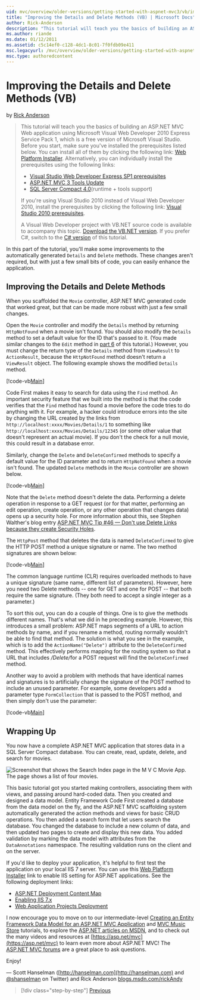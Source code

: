 ```yaml
---
uid: mvc/overview/older-versions/getting-started-with-aspnet-mvc3/vb/improving-the-details-and-delete-methods
title: "Improving the Details and Delete Methods (VB) | Microsoft Docs"
author: Rick-Anderson
description: "This tutorial will teach you the basics of building an ASP.NET MVC Web application using Microsoft Visual Web Developer 2010 Express Service Pack 1, which is..."
ms.author: riande
ms.date: 01/12/2011
ms.assetid: c5c14ef0-c128-4dc1-8c01-7f0fdb09e411
msc.legacyurl: /mvc/overview/older-versions/getting-started-with-aspnet-mvc3/vb/improving-the-details-and-delete-methods
msc.type: authoredcontent
---
```

# Improving the Details and Delete Methods (VB)

by [Rick Anderson](https://twitter.com/RickAndMSFT)

> This tutorial will teach you the basics of building an ASP.NET MVC Web application using Microsoft Visual Web Developer 2010 Express Service Pack 1, which is a free version of Microsoft Visual Studio. Before you start, make sure you've installed the prerequisites listed below. You can install all of them by clicking the following link: [Web Platform Installer](https://www.microsoft.com/web/gallery/install.aspx?appid=VWD2010SP1Pack). Alternatively, you can individually install the prerequisites using the following links:
> 
> - [Visual Studio Web Developer Express SP1 prerequisites](https://www.microsoft.com/web/gallery/install.aspx?appid=VWD2010SP1Pack)
> - [ASP.NET MVC 3 Tools Update](https://www.microsoft.com/web/gallery/install.aspx?appsxml=&amp;appid=MVC3)
> - [SQL Server Compact 4.0](https://www.microsoft.com/web/gallery/install.aspx?appid=SQLCE;SQLCEVSTools_4_0)(runtime + tools support)
> 
> If you're using Visual Studio 2010 instead of Visual Web Developer 2010, install the prerequisites by clicking the following link: [Visual Studio 2010 prerequisites](https://www.microsoft.com/web/gallery/install.aspx?appsxml=&amp;appid=VS2010SP1Pack).
> 
> A Visual Web Developer project with VB.NET source code is available to accompany this topic. [Download the VB.NET version](https://code.msdn.microsoft.com/Introduction-to-MVC-3-10d1b098). If you prefer C#, switch to the [C# version](../cs/improving-the-details-and-delete-methods.md) of this tutorial.

In this part of the tutorial, you'll make some improvements to the automatically generated `Details` and `Delete` methods. These changes aren't required, but with just a few small bits of code, you can easily enhance the application.

## Improving the Details and Delete Methods

When you scaffolded the `Movie` controller, ASP.NET MVC generated code that worked great, but that can be made more robust with just a few small changes.

Open the `Movie` controller and modify the `Details` method by returning `HttpNotFound` when a movie isn't found. You should also modify the `Details` method to set a default value for the ID that's passed to it. (You made similar changes to the `Edit` method in [part 6](examining-the-edit-methods-and-edit-view.md) of this tutorial.) However, you must change the return type of the `Details` method from `ViewResult` to `ActionResult`, because the `HttpNotFound` method doesn't return a `ViewResult` object. The following example shows the modified `Details` method.

[!code-vb[Main](improving-the-details-and-delete-methods/samples/sample1.vb)]

Code First makes it easy to search for data using the `Find` method. An important security feature that we built into the method is that the code verifies that the `Find` method has found a movie before the code tries to do anything with it. For example, a hacker could introduce errors into the site by changing the URL created by the links from `http://localhost:xxxx/Movies/Details/1` to something like `http://localhost:xxxx/Movies/Details/12345` (or some other value that doesn't represent an actual movie). If you don't the check for a null movie, this could result in a database error.

Similarly, change the `Delete` and `DeleteConfirmed` methods to specify a default value for the ID parameter and to return `HttpNotFound` when a movie isn't found. The updated `Delete` methods in the `Movie` controller are shown below.

[!code-vb[Main](improving-the-details-and-delete-methods/samples/sample2.vb)]

Note that the `Delete` method doesn't delete the data. Performing a delete operation in response to a GET request (or for that matter, performing an edit operation, create operation, or any other operation that changes data) opens up a security hole. For more information about this, see Stephen Walther's blog entry [ASP.NET MVC Tip #46 — Don't use Delete Links because they create Security Holes](http://stephenwalther.com/blog/archive/2009/01/21/asp.net-mvc-tip-46-ndash-donrsquot-use-delete-links-because.aspx).

The `HttpPost` method that deletes the data is named `DeleteConfirmed` to give the HTTP POST method a unique signature or name. The two method signatures are shown below:

[!code-vb[Main](improving-the-details-and-delete-methods/samples/sample3.vb)]

The common language runtime (CLR) requires overloaded methods to have a unique signature (same name, different list of parameters). However, here you need two Delete methods -- one for GET and one for POST -- that both require the same signature. (They both need to accept a single integer as a parameter.)

To sort this out, you can do a couple of things. One is to give the methods different names. That's what we did in he preceding example. However, this introduces a small problem: ASP.NET maps segments of a URL to action methods by name, and if you rename a method, routing normally wouldn't be able to find that method. The solution is what you see in the example, which is to add the `ActionName("Delete")` attribute to the `DeleteConfirmed` method. This effectively performs mapping for the routing system so that a URL that includes <em>/Delete/</em>for a POST request will find the `DeleteConfirmed` method.

Another way to avoid a problem with methods that have identical names and signatures is to artificially change the signature of the POST method to include an unused parameter. For example, some developers add a parameter type `FormCollection` that is passed to the POST method, and then simply don't use the parameter:

[!code-vb[Main](improving-the-details-and-delete-methods/samples/sample4.vb)]

## Wrapping Up

You now have a complete ASP.NET MVC application that stores data in a SQL Server Compact database. You can create, read, update, delete, and search for movies.

![Screenshot that shows the Search Index page in the M V C Movie App. The page shows a list of four movies.](improving-the-details-and-delete-methods/_static/image1.png)

This basic tutorial got you started making controllers, associating them with views, and passing around hard-coded data. Then you created and designed a data model. Entity Framework Code First created a database from the data model on the fly, and the ASP.NET MVC scaffolding system automatically generated the action methods and views for basic CRUD operations. You then added a search form that let users search the database. You changed the database to include a new column of data, and then updated two pages to create and display this new data. You added validation by marking the data model with attributes from the `DataAnnotations` namespace. The resulting validation runs on the client and on the server.

If you'd like to deploy your application, it's helpful to first test the application on your local IIS 7 server. You can use this [Web Platform Installer](https://www.microsoft.com/web/gallery/install.aspx?appsxml=&amp;appid=ASPNET;) link to enable IIS setting for ASP.NET applications. See the following deployment links:

- [ASP.NET Deployment Content Map](https://msdn.microsoft.com/library/dd394698.aspx)
- [Enabling IIS 7.x](/archive/blogs/rickandy/enabling-iis-7-x-on-windows-7-vista-sp1-windows-2008-windows-2008r2)
- [Web Application Projects Deployment](https://msdn.microsoft.com/library/dd394698.aspx)

I now encourage you to move on to our intermediate-level [Creating an Entity Framework Data Model for an ASP.NET MVC Application](../../../getting-started/getting-started-with-ef-using-mvc/creating-an-entity-framework-data-model-for-an-asp-net-mvc-application.md) and [MVC Music Store](../../mvc-music-store/mvc-music-store-part-1.md) tutorials, to explore the [ASP.NET articles on MSDN](https://msdn.microsoft.com/library/gg416514(VS.98).aspx), and to check out the many videos and resources at [https://asp.net/mvc](https://asp.net/mvc) to learn even more about ASP.NET MVC! The [ASP.NET MVC forums](https://forums.asp.net/1146.aspx) are a great place to ask questions.

Enjoy!

— Scott Hanselman ([http://hanselman.com](http://hanselman.com) and [@shanselman](http://twitter.com/shanselman) on Twitter) and Rick Anderson [blogs.msdn.com/rickAndy](/archive/blogs/rickAndy/)

> [!div class="step-by-step"]
> [Previous](adding-validation-to-the-model.md)
